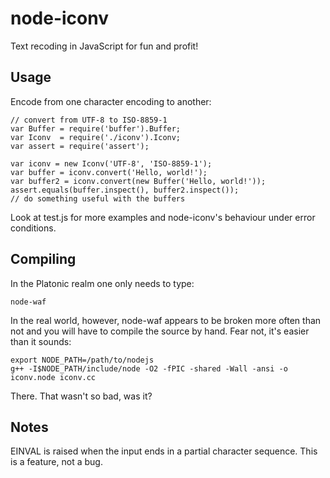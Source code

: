 # node-iconv

Text recoding in JavaScript for fun and profit!

## Usage

Encode from one character encoding to another:

	// convert from UTF-8 to ISO-8859-1
	var Buffer = require('buffer').Buffer;
	var Iconv  = require('./iconv').Iconv;
	var assert = require('assert');
	
	var iconv = new Iconv('UTF-8', 'ISO-8859-1');
	var buffer = iconv.convert('Hello, world!');
	var buffer2 = iconv.convert(new Buffer('Hello, world!'));
	assert.equals(buffer.inspect(), buffer2.inspect());
	// do something useful with the buffers

Look at test.js for more examples and node-iconv's behaviour under error conditions.

## Compiling

In the Platonic realm one only needs to type:

	node-waf

In the real world, however, node-waf appears to be broken more often than not
and you will have to compile the source by hand. Fear not, it's easier than it sounds:

	export NODE_PATH=/path/to/nodejs
	g++ -I$NODE_PATH/include/node -O2 -fPIC -shared -Wall -ansi -o iconv.node iconv.cc

There. That wasn't so bad, was it?

## Notes

EINVAL is raised when the input ends in a partial character sequence. This is a feature,
not a bug. 
